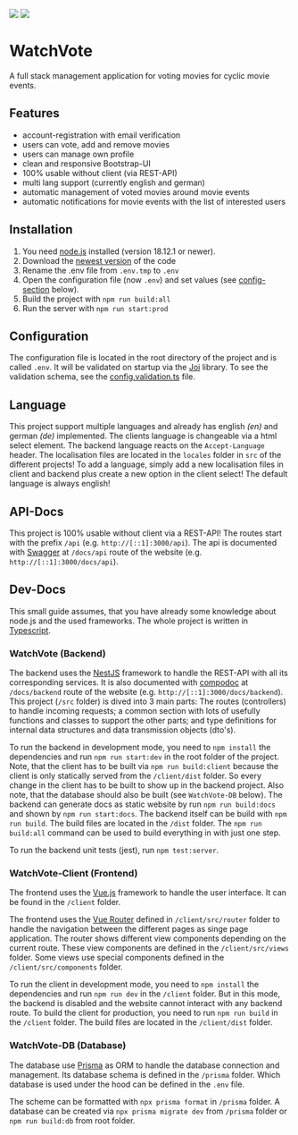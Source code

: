 ![](https://img.shields.io/github/v/release/EliasSchaut/WatchVote?color=purple&include_prereleases&label=Release)
![](https://img.shields.io/github/license/EliasSchaut/WatchVote)

# WatchVote

A full stack management application for voting movies for cyclic movie events.

## Features

- account-registration with email verification
- users can vote, add and remove movies
- users can manage own profile
- clean and responsive Bootstrap-UI
- 100% usable without client (via REST-API)
- multi lang support (currently english and german)
- automatic management of voted movies around movie events
- automatic notifications for movie events with the list of interested users

## Installation

1. You need [node.js](https://nodejs.org/en/) installed (version 18.12.1 or newer).
2. Download the [newest version](https://github.com/EliasSchaut/WatchVote/releases) of the code
3. Rename the .env file from `.env.tmp` to `.env`
4. Open the configuration file (now `.env`) and set values (see [config-section](#configuration) below).
5. Build the project with `npm run build:all`
6. Run the server with `npm run start:prod`

## Configuration

The configuration file is located in the root directory of the project and is called `.env`. It will be validated on startup via the [Joi](https://joi.dev/) library. To see the validation schema, see the [config.validation.ts](./src/common/validation/config.validation.ts) file.

## Language

This project support multiple languages and already has english _(en)_ and german _(de)_ implemented. The clients language is changeable via a html select element. The backend language reacts on the `Accept-Language` header. The localisation files are located in the `locales` folder in `src` of the different projects! To add a language, simply add a new localisation files in client and backend plus create a new option in the client select! The default language is always english!

## API-Docs

This project is 100% usable without client via a REST-API!
The routes start with the prefix `/api` (e.g. `http://[::1]:3000/api`).
The api is documented with [Swagger](https://swagger.io/) at `/docs/api` route of the website (e.g. `http://[::1]:3000/docs/api`).

## Dev-Docs

This small guide assumes, that you have already some knowledge about node.js and the used frameworks.
The whole project is written in [Typescript](https://www.typescriptlang.org/).

### WatchVote (Backend)

The backend uses the [NestJS](https://nestjs.com/) framework to handle the REST-API with all its corresponding services. It is also documented with [compodoc](https://compodoc.app/) at `/docs/backend` route of the website (e.g. `http://[::1]:3000/docs/backend`).
This project (`/src` folder) is dived into 3 main parts:
The routes (controllers) to handle incoming requests;
a common section with lots of usefully functions and classes to support the other parts;
and type definitions for internal data structures and data transmission objects (dto's).

To run the backend in development mode, you need to `npm install` the dependencies and run `npm run start:dev` in the root folder of the project. Note, that the client has to be built via `npm run build:client` because the client is only statically served from the `/client/dist` folder. So every change in the client has to be built to show up in the backend project. Also note, that the database should also be built (see `WatchVote-DB` below). The backend can generate docs as static website by run `npm run build:docs` and shown by `npm run start:docs`. The backend itself can be build with `npm run build`. The build files are located in the `/dist` folder. The `npm run build:all` command can be used to build everything in with just one step.

To run the backend unit tests (jest), run `npm test:server`.

### WatchVote-Client (Frontend)

The frontend uses the [Vue.js](https://vuejs.org/) framework to handle the user interface.
It can be found in the `/client` folder.

The frontend uses the [Vue Router](https://router.vuejs.org/) defined in `/client/src/router` folder to handle the navigation between the different pages as singe page application.
The router shows different view components depending on the current route. These view components are defined in the `/client/src/views` folder. Some views use special components defined in the `/client/src/components` folder.

To run the client in development mode, you need to `npm install` the dependencies and run `npm run dev` in the `/client` folder.
But in this mode, the backend is disabled and the website cannot interact with any backend route.
To build the client for production, you need to run `npm run build` in the `/client` folder. The build files are located in the `/client/dist` folder.

### WatchVote-DB (Database)

The database use [Prisma](https://www.prisma.io/) as ORM to handle the database connection and management.
Its database schema is defined in the `/prisma` folder.
Which database is used under the hood can be defined in the `.env` file.

The scheme can be formatted with `npx prisma format` in `/prisma` folder.
A database can be created via `npx prisma migrate dev` from `/prisma` folder or `npm run build:db` from root folder.
